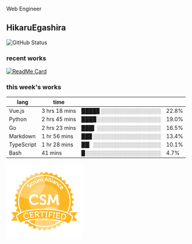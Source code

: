 Web Engineer

## HikaruEgashira

![GitHub Status](https://github-readme-stats.vercel.app/api?username=HikaruEgashira&count_private=true&show_icons=true&theme=nord)
### recent works

[![ReadMe Card](https://github-readme-stats.vercel.app/api/pin/?username=twin-te&repo=twinte-front&theme=nord)](https://github.com/twin-te/twinte-front)

### this week's works

| lang        | time           |                       |        |
| ----------- | -------------- | --------------------- | ------ |
| Vue.js      | 3 hrs 18 mins  | ████▊░░░░░░░░░░░░░░░░ |  22.8% |
| Python      | 2 hrs 45 mins  | ███▉░░░░░░░░░░░░░░░░░ |  19.0% |
| Go          | 2 hrs 23 mins  | ███▍░░░░░░░░░░░░░░░░░ |  16.5% |
| Markdown    | 1 hr 56 mins   | ██▊░░░░░░░░░░░░░░░░░░ |  13.4% |
| TypeScript  | 1 hr 28 mins   | ██▏░░░░░░░░░░░░░░░░░░ |  10.1% |
| Bash        | 41 mins        | ▉░░░░░░░░░░░░░░░░░░░░ |   4.7% |

<img src="./image/seal-csm.png" alt="" data-canonical-src="./image/seal-csm.png" width="200" height="200" />
